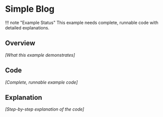 # Simple Blog

<!-- TODO: Example overview -->
<!-- TODO: Requirements -->
<!-- TODO: Complete code -->
<!-- TODO: Explanations -->
<!-- TODO: Variations -->

!!! note "Example Status"
    This example needs complete, runnable code with detailed explanations.

## Overview

*[What this example demonstrates]*

## Code

*[Complete, runnable example code]*

## Explanation

*[Step-by-step explanation of the code]*
